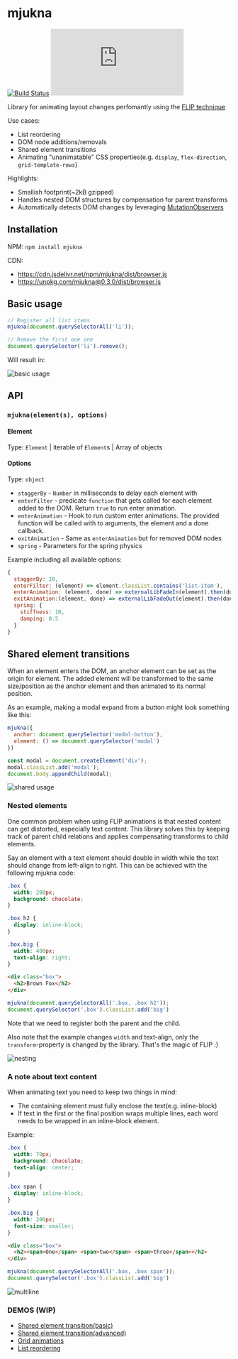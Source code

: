 # mjukna

[![Build Status](https://travis-ci.org/daniel-lundin/mjukna.svg?branch=master)](https://travis-ci.org/daniel-lundin/mjukna)
[![gzip size](http://img.badgesize.io/https://unpkg.com/mjukna/dist/browser.js?compression=gzip&color=blue)](https://unpkg.com/mjukna/dist/browser.js)

Library for animating layout changes perfomantly using the [FLIP technique](https://aerotwist.com/blog/flip-your-animations/)

Use cases:

 - List reordering
 - DOM node additions/removals
 - Shared element transitions
 - Animating "unanimatable" CSS properties(e.g. `display`, `flex-direction`, `grid-template-rows`)

Highlights:

 - Smallish footprint(~2kB gzipped)
 - Handles nested DOM structures by compensation for parent transforms
 - Automatically detects DOM changes by leveraging [MutationObservers](https://developer.mozilla.org/en-US/docs/Web/API/MutationObserver)

## Installation

NPM:
`npm install mjukna`

CDN:
 - https://cdn.jsdelivr.net/npm/mjukna/dist/browser.js
 - https://unpkg.com/mjukna@0.3.0/dist/browser.js 

## Basic usage

```js
// Register all list items
mjukna(document.querySelectorAll('li'));

// Remove the first one one
document.querySelector('li').remove();
```

Will result in:

![basic usage](assets/basic.gif)

## API

### ```mjukna(element(s), options)```

#### Element

Type: `Element` | iterable of `Element`s | Array of objects


#### Options

Type: `object`

 - `staggerBy` - `Number` in milliseconds to delay each element with
 - `enterFilter` - predicate `function` that gets called for each element added to the DOM. Return `true` to run enter animation.
 - `enterAnimation` - Hook to run custom enter animations. The provided function will be called with to arguments, the element and a done callback.
 - `exitAnimation` - Same as `enterAnimation` but for removed DOM nodes
 - `spring` - Parameters for the spring physics

Example including all available options:
```js
{
  staggerBy: 20,
  enterFilter: (element) => element.classList.contains('list-item'),
  enterAnimation: (element, done) => externalLibFadeIn(element).then(done),
  exitAnimation:(element, done) => externalLibFadeOut(element).then(done),
  spring: {
    stiffness: 10,
    damping: 0.5
  }
}
```

## Shared element transitions

When an element enters the DOM, an anchor element can be set as the origin for element. The added element will be transformed to the same size/position as the anchor element and then animated to its normal position.

As an example, making a modal expand from a button might look something like this:

```js
mjukna({
  anchor: document.querySelector('modal-button'),
  element: () => document.querySelector('modal')
})

const modal = document.createElement('div');
modal.classList.add('modal');
document.body.appendChild(modal);
```

![shared usage](assets/anchoring.gif)

### Nested elements

One common problem when using FLIP animations is that nested content can get distorted, especially text content. This library solves this by keeping track of parent child relations and applies compensating transforms to child elements.

Say an element with a text element should double in width while the text should change from left-align to right. This can be achieved with the following mjukna code:

```css
.box {
  width: 200px;
  background: chocolate;
}

.box h2 {
  display: inline-block;
}

.box.big {
  width: 400px;
  text-align: right;
}
```

```html
<div class="box">
  <h2>Brown Fox</h2>
</div>
```

```js
mjukna(document.querySelectorAll('.box, .box h2'));
document.querySelector('.box').classList.add('big')
```

Note that we need to register both the parent and the child.

Also note that the example changes `width` and text-align, only the `transform`-property is changed by the library. That's the magic of FLIP :)

![nesting](assets/nesting.gif)

### A note about text content

When animating text you need to keep two things in mind:

 - The containing element must fully enclose the text(e.g. inline-block)
 - If text in the first or the final position wraps multiple lines, each word needs to be wrapped in an inline-block element.


Example:
```css
.box {
  width: 70px;
  background: chocolate;
  text-align: center;
}

.box span {
  display: inline-block;
}

.box.big {
  width: 200px;
  font-size: smaller;
}
```

```html
<div class="box">
  <h2><span>One</span> <span>two</span> <span>three</span></h2>
</div>
```

```js
mjukna(document.querySelectorAll('.box, .box span'));
document.querySelector('.box').classList.add('big')
```

![multiline](assets/multiline.gif)

### DEMOS (WIP)

 - [Shared element transition(basic)](https://daniel-lundin.github.io/mjukna/anchor.html)
 - [Shared element transition(advanced)](https://daniel-lundin.github.io/mjukna/guitars.html)
 - [Grid animations](https://daniel-lundin.github.io/mjukna/numbers.html)
 - [List reordering](https://daniel-lundin.github.io/mjukna/list-reordering.html)


